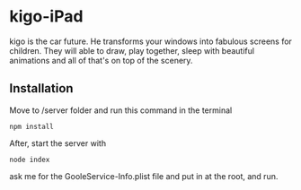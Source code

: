 # kigo-iPad
kigo is the car future.
He transforms your windows into fabulous screens for children.
They will able to draw, play together, sleep with beautiful animations and all of that's on top of the scenery.

## Installation
Move to /server folder and run this command in the terminal
```
npm install
```

After, start the server with
```
node index
```

ask me for the GooleService-Info.plist file and put in at the root, and run.
